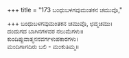 +++
title = "173 ಬಂಧುಬಳಗವುಮಂತಕನ ಚಮುವೊ,"

+++
ಬಂಧುಬಳಗವುಮಂತಕನ ಚಮುವೊ, ಛದ್ಮಚಮು।  
ದಂದುಗದ ಬಾಗಿನಗಳವರ ನಲುಮೆಗಳು॥  
ಕುಂದಿಪ್ಪುವಾತ್ಮನನವರ್ಗಳುಪಕಾರಗಳು।  
ಮಂದಿಗಾಗದಿರು ಬಲಿ - ಮಂಕುತಿಮ್ಮ॥  
